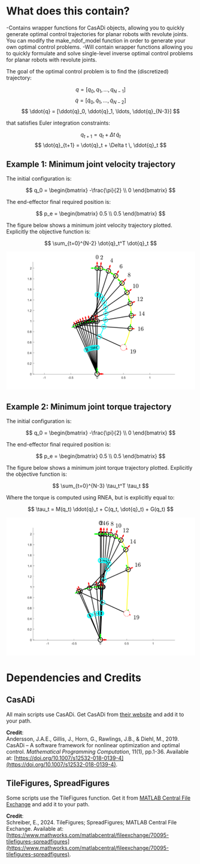 # What does this contain?

-Contains wrapper functions for CasADi objects, allowing you to quickly generate optimal control trajectories for planar robots with revolute joints. You can modify the make_ndof_model function in order to generate your own optimal control problems.
-Will contain wrapper functions allowing you to quickly formulate and solve single-level inverse optimal control problems for planar robots with revolute joints.

The goal of the optimal control problem is to find the (discretized) trajectory:
	
$$ q = [q_0, q_1, \ldots, q_{N-1}] $$
$$ \dot{q} = [\dot{q}_0, \dot{q}_1, \ldots, \dot{q}_{N-2}] $$
$$ \ddot{q} = [\ddot{q}_0, \ddot{q}_1, \ldots, \ddot{q}_{N-3}] $$

that satisfies Euler integration constraints:

$$ q_{t+1} = q_t + \Delta t \, \dot{q}_t $$
$$ \dot{q}_{t+1} = \dot{q}_t + \Delta t \, \ddot{q}_t $$

## Example 1: Minimum joint velocity trajectory
The initial configuration is:

$$ q_0 = \begin{bmatrix} -\frac{\pi}{2} \\ 0 \end{bmatrix} $$

The end-effector final required position is:

$$ p_e = \begin{bmatrix} 0.5 \\ 0.5 \end{bmatrix} $$

The figure below shows a minimum joint velocity trajectory plotted. Explicitly the objective function is:

$$ \sum_{t=0}^{N-2} \dot{q}_t^T \dot{q}_t $$

![Minimum joint velocity trajectory](../img/min_joint_vel_traj.png)

## Example 2: Minimum joint torque trajectory
The initial configuration is:

$$ q_0 = \begin{bmatrix} -\frac{\pi}{2} \\ 0 \end{bmatrix} $$

The end-effector final required position is:

$$ p_e = \begin{bmatrix} 0.5 \\ 0.5 \end{bmatrix} $$

The figure below shows a minimum joint torque trajectory plotted. Explicitly the objective function is:

$$ \sum_{t=0}^{N-3} \tau_t^T \tau_t $$

Where the torque is computed using RNEA, but is explicitly equal to:

$$ \tau_t = M(q_t) \ddot{q}_t + C(q_t, \dot{q}_t) + G(q_t) $$

![Minimum joint torque trajectory](../img/min_joint_torque_traj.png)


# Dependencies and Credits

## CasADi
All main scripts use CasADi. Get CasADi from [their website](https://web.casadi.org/get/) and add it to your path.

**Credit**:  
Andersson, J.A.E., Gillis, J., Horn, G., Rawlings, J.B., & Diehl, M., 2019. CasADi – A software framework for nonlinear optimization and optimal control. *Mathematical Programming Computation*, 11(1), pp.1-36. Available at: [https://doi.org/10.1007/s12532-018-0139-4](https://doi.org/10.1007/s12532-018-0139-4).

## TileFigures, SpreadFigures
Some scripts use the TileFigures function. Get it from [MATLAB Central File Exchange](https://www.mathworks.com/matlabcentral/fileexchange/70095-tilefigures-spreadfigures) and add it to your path.

**Credit**:  
Schreiber, E., 2024. TileFigures; SpreadFigures; MATLAB Central File Exchange. Available at: [https://www.mathworks.com/matlabcentral/fileexchange/70095-tilefigures-spreadfigures](https://www.mathworks.com/matlabcentral/fileexchange/70095-tilefigures-spreadfigures).
